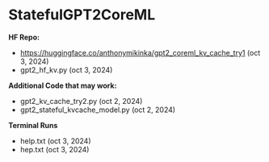 # StatefulGPT2CoreML

**HF Repo:**
- https://huggingface.co/anthonymikinka/gpt2_coreml_kv_cache_try1 (oct 3, 2024)
- gpt2_hf_kv.py (oct 3, 2024)

**Additional Code that may work:**
- gpt2_kv_cache_try2.py (oct 2, 2024)
- gpt2_stateful_kvcache_model.py (oct 2, 2024)

**Terminal Runs**
- help.txt (oct 3, 2024)
- hep.txt (oct 3, 2024)
